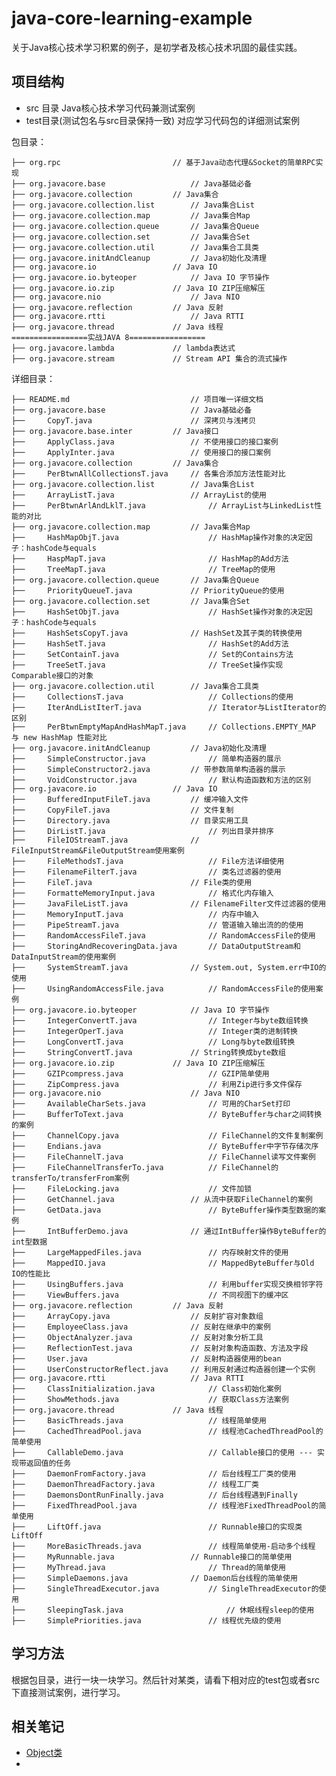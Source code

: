 # java-core-learning-example
关于Java核心技术学习积累的例子，是初学者及核心技术巩固的最佳实践。


## 项目结构
- src 目录
  Java核心技术学习代码兼测试案例
- test目录(测试包名与src目录保持一致)
  对应学习代码包的详细测试案例

包目录：

	├── org.rpc							// 基于Java动态代理&Socket的简单RPC实现
	├── org.javacore.base					// Java基础必备
	├── org.javacore.collection			// Java集合
	├── org.javacore.collection.list		// Java集合List
	├── org.javacore.collection.map			// Java集合Map
	├── org.javacore.collection.queue		// Java集合Queue
	├── org.javacore.collection.set			// Java集合Set
	├── org.javacore.collection.util		// Java集合工具类
	├── org.javacore.initAndCleanup			// Java初始化及清理
	├── org.javacore.io					// Java IO
	├── org.javacore.io.byteoper			// Java IO 字节操作
	├── org.javacore.io.zip				// Java IO ZIP压缩解压
	├── org.javacore.nio					// Java NIO
	├── org.javacore.reflection			// Java 反射
	├── org.javacore.rtti					// Java RTTI
	├── org.javacore.thread				// Java 线程
	=================实战JAVA 8=================
	├── org.javacore.lambda				// lambda表达式
	├── org.javacore.stream				// Stream API 集合的流式操作

详细目录：

	├── README.md							// 项目唯一详细文档
	├── org.javacore.base					// Java基础必备
	├── 	CopyT.java						// 深拷贝与浅拷贝
	├── org.javacore.base.inter			// Java接口
	├── 	ApplyClass.java					// 不使用接口的接口案例
	├── 	ApplyInter.java					// 使用接口的接口案例
	├── org.javacore.collection			// Java集合
	├── 	PerBtwnAllCollectionsT.java		// 各集合添加方法性能对比
	├── org.javacore.collection.list		// Java集合List
	├── 	ArrayListT.java					// ArrayList的使用
	├── 	PerBtwnArlAndLklT.java				// ArrayList与LinkedList性能的对比
	├── org.javacore.collection.map			// Java集合Map
	├── 	HashMapObjT.java					// HashMap操作对象的决定因子：hashCode与equals
	├── 	HaspMapT.java						// HashMap的Add方法
	├── 	TreeMapT.java						// TreeMap的使用
	├── org.javacore.collection.queue		// Java集合Queue
	├── 	PriorityQueueT.java				// PriorityQueue的使用
	├── org.javacore.collection.set			// Java集合Set
	├── 	HashSetObjT.java					// HashSet操作对象的决定因子：hashCode与equals
	├── 	HashSetsCopyT.java				// HashSet及其子类的转换使用
	├── 	HashSetT.java						// HashSet的Add方法
	├── 	SetContainT.java					// Set的Contains方法
	├── 	TreeSetT.java						// TreeSet操作实现Comparable接口的对象
	├── org.javacore.collection.util		// Java集合工具类
	├── 	CollectionsT.java					// Collections的使用
	├── 	IterAndListIterT.java				// Iterator与ListIterator的区别
	├── 	PerBtwnEmptyMapAndHashMapT.java		// Collections.EMPTY_MAP 与 new HashMap 性能对比
	├── org.javacore.initAndCleanup			// Java初始化及清理
	├── 	SimpleConstructor.java				// 简单构造器的展示
	├── 	SimpleConstructor2.java			// 带参数简单构造器的展示
	├── 	VoidConstructor.java				// 默认构造函数和方法的区别
	├── org.javacore.io					// Java IO
	├── 	BufferedInputFileT.java			// 缓冲输入文件
	├── 	CopyFileT.java					// 文件复制
	├── 	Directory.java					// 目录实用工具
	├── 	DirListT.java						// 列出目录并排序
	├── 	FileIOStreamT.java				// FileInputStream&FileOutputStream使用案例
	├── 	FileMethodsT.java					// File方法详细使用
	├── 	FilenameFilterT.java				// 类名过滤器的使用
	├── 	FileT.java						// File类的使用
	├── 	FormatteMemoryInput.java			// 格式化内存输入
	├── 	JavaFileListT.java				// FilenameFilter文件过滤器的使用
	├── 	MemoryInputT.java					// 内存中输入
	├── 	PipeStreamT.java					// 管道输入输出流的的使用
	├── 	RandomAccessFileT.java				// RandomAccessFile的使用
	├── 	StoringAndRecoveringData.java		// DataOutputStream和DataInputStream的使用案例
	├── 	SystemStreamT.java				// System.out, System.err中IO的使用
	├── 	UsingRandomAccessFile.java			// RandomAccessFile的使用案例
	├── org.javacore.io.byteoper			// Java IO 字节操作
	├── 	IntegerConvertT.java				// Integer与byte数组转换
	├── 	IntegerOperT.java					// Integer类的进制转换
	├── 	LongConvertT.java					// Long与byte数组转换
	├── 	StringConvertT.java				// String转换成byte数组
	├── org.javacore.io.zip				// Java IO ZIP压缩解压
	├── 	GZIPcompress.java					// GZIP简单使用
	├── 	ZipCompress.java					// 利用Zip进行多文件保存
	├── org.javacore.nio					// Java NIO
	├── 	AvailableCharSets.java		 		// 可用的CharSet打印
	├── 	BufferToText.java					// ByteBuffer与char之间转换的案例
	├── 	ChannelCopy.java					// FileChannel的文件复制案例
	├── 	Endians.java						// ByteBuffer中字节存储次序
	├── 	FileChannelT.java					// FileChannel读写文件案例
	├── 	FileChannelTransferTo.java			// FileChannel的transferTo/transferFrom案例
	├── 	FileLocking.java					// 文件加锁
	├── 	GetChannel.java					// 从流中获取FileChannel的案例
	├── 	GetData.java						// ByteBuffer操作类型数据的案例
	├── 	IntBufferDemo.java				// 通过IntBuffer操作ByteBuffer的int型数据
	├── 	LargeMappedFiles.java				// 内存映射文件的使用
	├── 	MappedIO.java						// MappedByteBuffer与Old IO的性能比
	├── 	UsingBuffers.java					// 利用buffer实现交换相邻字符
	├── 	ViewBuffers.java					// 不同视图下的缓冲区
	├── org.javacore.reflection			// Java 反射
	├── 	ArrayCopy.java					// 反射扩容对象数组
	├── 	EmployeeClass.java				// 反射在继承中的案例
	├── 	ObjectAnalyzer.java				// 反射对象分析工具
	├── 	ReflectionTest.java				// 反射对象构造函数、方法及字段
	├── 	User.java						// 反射构造器使用的bean
	├── 	UserConstructorReflect.java		// 利用反射通过构造器创建一个实例
	├── org.javacore.rtti					// Java RTTI
	├── 	ClassInitialization.java			// Class初始化案例
	├── 	ShowMethods.java					// 获取Class方法案例
	├── org.javacore.thread				// Java 线程
	├── 	BasicThreads.java					// 线程简单使用
	├── 	CachedThreadPool.java				// 线程池CachedThreadPool的简单使用
	├── 	CallableDemo.java					// Callable接口的使用 --- 实现带返回值的任务
	├── 	DaemonFromFactory.java				// 后台线程工厂类的使用
	├── 	DaemonThreadFactory.java			// 线程工厂类
	├── 	DaemonsDontRunFinally.java			// 后台线程遇到Finally
	├── 	FixedThreadPool.java				// 线程池FixedThreadPool的简单使用
	├── 	LiftOff.java						// Runnable接口的实现类LiftOff
	├── 	MoreBasicThreads.java				// 线程简单使用-启动多个线程
	├── 	MyRunnable.java					// Runnable接口的简单使用
	├── 	MyThread.java						// Thread的简单使用
	├── 	SimpleDaemons.java				// Daemon后台线程的简单使用
	├── 	SingleThreadExecutor.java			// SingleThreadExecutor的使用
	├── 	SleepingTask.java			    		// 休眠线程sleep的使用
	├── 	SimplePriorities.java				// 线程优先级的使用
## 学习方法
根据包目录，进行一块一块学习。然后针对某类，请看下相对应的test包或者src下直接测试案例，进行学习。



## 相关笔记
- [Object类](https://github.com/xiaokui0919/java-core-learning-example/blob/master/notes/Object.md)
- ​